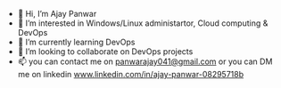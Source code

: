 - 👋 Hi, I’m Ajay Panwar
- 👀 I’m interested in Windows/Linux administartor, Cloud computing & DevOps
- 🌱 I’m currently learning DevOps
- 💞️ I’m looking to collaborate on DevOps projects
- 📫 you can contact me on panwarajay041@gmail.com or you can DM me on linkedin www.linkedin.com/in/ajay-panwar-08295718b

<!---
ajaypanwar1628/ajaypanwar1628 is a ✨ special ✨ repository because its `README.md` (this file) appears on your GitHub profile.
You can click the Preview link to take a look at your changes.
--->
